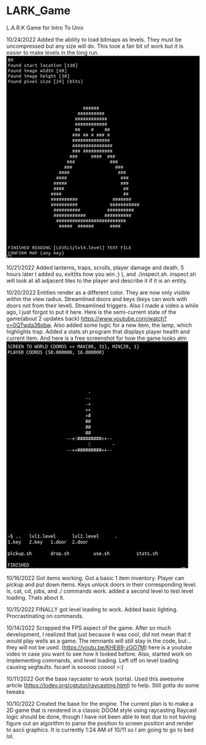 # LARK_Game
L.A.R.K Game for Intro To Unix

10/24/2022
  Added the ability to load bitmaps as levels. They must be uncompressed but any size will do. This took a fair bit of work but it is easier to make levels in the long run.
  ![Screenshot](Screenshots/tuxPic.png "Screenshot")

10/21/2022
  Added lanterns, traps, scrolls, player damage and death. 5 hours later I added su, exit(its how you win ;) ), and ./inspect.sh. inspect.sh will look at all adjacent tiles to the player and describe it if it is an entity.

10/20/2022
  Entities render as a different color. They are now only visible within the view radius. Streamlined doors and keys (keys can work with doors not from their level). Streamlined triggers. Also I made a video a while ago, I just forgot to put it here. Here is the semi-current state of the game(about 2 updates back) https://www.youtube.com/watch?v=0QTwda36xbw. Also added some logic for a new item, the lamp, which highlights trap. Added a stats.sh program that displays player health and current item. And here is a free screenshot for how the game looks atm <br />
  ![Screenshot](Screenshots/screenshot_03.png "Screenshot")

10/16/2022
  Got items working. Got a basic 1 item inventory. Player can pickup and put down items. Keys unlock doors in their corresponding level. ls, cat, cd, jobs, and ./ commands work. added a second level to test level loading. Thats about it.

10/15/2022
  FINALLY got level loading to work. Added basic lighting. Procrastinating on commands.

10/14/2022
  Scrapped the FPS aspect of the game. After so much development, I realized that just because it was cool, did not mean that it would play wells as a game. The remnants will still stay in the code, but... they will not be used. (https://youtu.be/KHE89-zGO7M) here is a youtube video in case you want to see how it looked before. Also, started work on implementing commands, and level loading. Left off on level loading causing segfaults. fscanf is sooooo cooool >:(

10/11/2022
  Got the base raycaster to work (sorta). Used this awesome article (https://lodev.org/cgtutor/raycasting.html) to help. Still gotta do some tweaks

10/10/2022
  Created the base for the engine. The current plan is to make a 2D game that is rendered in a classic DOOM style using raycasting
  Raycast logic should be done, though I have not been able to test due to not having figure out an algorithm to parse the position to screen position and render to ascii graphics.
  It is currently 1:24 AM of 10/11 so I am going to go to bed lol.
